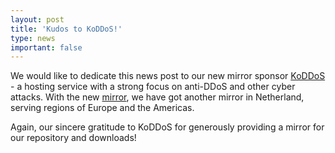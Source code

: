 ```yaml
---
layout: post
title: 'Kudos to KoDDoS!'
type: news
important: false
---
```


We would like to dedicate this news post to our new mirror sponsor [KoDDoS](https://koddos.net) - a hosting service with a strong focus on anti-DDoS and other cyber attacks. With the new [mirror](https://mirror.koddos.net/anthon/), we have got another mirror in Netherland, serving regions of Europe and the Americas.

Again, our sincere gratitude to KoDDoS for generously providing a mirror for our repository and downloads!